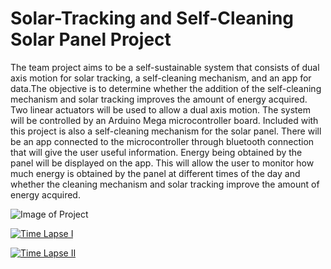 # Solar-Tracking and Self-Cleaning Solar Panel Project
The team project aims to be a self-sustainable system that consists of dual axis motion
for solar tracking, a self-cleaning mechanism, and an app for data.The objective
is to determine whether the addition of the self-cleaning mechanism and solar
tracking improves the amount of energy acquired. Two linear actuators will be
used to allow a dual axis motion. The system will be controlled by an Arduino
Mega microcontroller board. Included with this project is also a self-cleaning
mechanism for the solar panel. There will be an app connected to the
microcontroller through bluetooth connection that will give the user useful
information. Energy being obtained by the panel will be displayed on the app.
This will allow the user to monitor how much energy is obtained by the panel at
different times of the day and whether the cleaning mechanism and solar
tracking improve the amount of energy acquired.

![Image of Project](https://i.ibb.co/jzwz8Jy/spp.png)

[![Time Lapse I](https://img.youtube.com/vi/YOUTUBE_VIDEO_ID_HERE/0.jpg)](https://www.youtube.com/watch?v=kWvs5H32Oyc)


[![Time Lapse II](https://img.youtube.com/vi/YOUTUBE_VIDEO_ID_HERE/0.jpg)](https://www.youtube.com/watch?v=sqDxO9PTMds)


